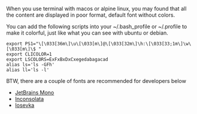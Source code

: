When you use terminal with macos or alpine linux, you may found that all the content are displayed in poor format, default font without colors.

You can add the following scripts into your ~/.bash\_profile or ~/.profile to make it colorful, just like what you can see with ubuntu or debian.

```
export PS1="\[\033[36m\]\u\[\033[m\]@\[\033[32m\]\h:\[\033[33;1m\]\w\[\033[m\]\$ "
export CLICOLOR=1
export LSCOLORS=ExFxBxDxCxegedabagacad
alias ls='ls -GFh'
alias ll='ls -l'
```

BTW, there are a couple of fonts are recommended for developers below

-   [JetBrains Mono](https://link.zhihu.com/?target=https%3A//github.com/JetBrains/JetBrainsMono)
-   [Inconsolata](https://link.zhihu.com/?target=https%3A//github.com/googlefonts/Inconsolata)
-   [Iosevka](https://link.zhihu.com/?target=https%3A//github.com/be5invis/Iosevka)